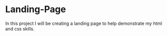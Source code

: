 # Landing-Page

In this project I will be creating a landing page to help demonstrate my html and css skills. 